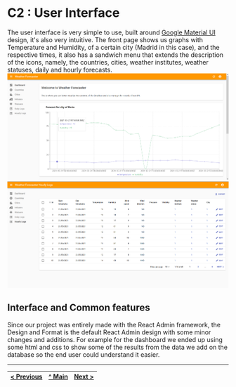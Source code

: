 # C2 : User Interface

The user interface is very simple to use, built around [Google Material UI](https://material.io/design) design, it's also very intuitive. The front page shows us graphs with Temperature and Humidity, of a certain city (Madrid in this case), and the respective times, it also has a sandwich menu that extends the description of the icons, namely, the countries, cities, weather institutes, weather statuses, daily and hourly forecasts.
![interface_React_js](https://github.com/INF2021-PW-G02/WeatherForecaster/blob/main/doc/images/dashboard.png)
![table_React_js](https://github.com/INF2021-PW-G02/WeatherForecaster/blob/main/doc/images/hourlylogs.png)


## Interface and Common features
Since our project was entirely made with the React Admin framework, the Design and Format is the default React Admin design with some minor changes and additions. For example for the dashboard we ended up using some html and css to show some of the results from the data we add on the database so the end user could understand it easier.

---
[< Previous](c1.md) | [^ Main](https://github.com/INF2021-PW-G02/WeatherForecaster) | [Next >](c3.md)
:--- | :---: | ---: 
